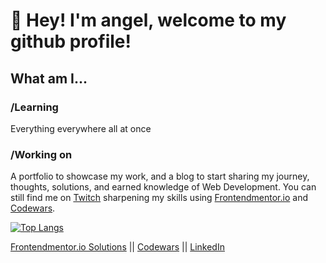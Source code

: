 # 👋 Hey! I'm angel, welcome to my github profile!

## What am I...

### /Learning
Everything everywhere all at once

### /Working on
A portfolio to showcase my work, and a blog to start sharing my journey, thoughts, solutions, and earned knowledge of Web Development. You can still find me on [Twitch](https://www.twitch.tv/kindofadev) sharpening my skills using [Frontendmentor.io](https://www.frontendmentor.io/profile/amsIII) and [Codewars](https://www.codewars.com/users/amsIII).

[![Top Langs](https://github-readme-stats.vercel.app/api/top-langs/?username=amsiii&layout=compact)](https://github.com/amsiii/github-readme-stats)



[Frontendmentor.io Solutions](https://www.frontendmentor.io/profile/amsIII) || [Codewars](https://www.codewars.com/users/amsIII) || [LinkedIn](https://www.linkedin.com/in/amsiii/) 
